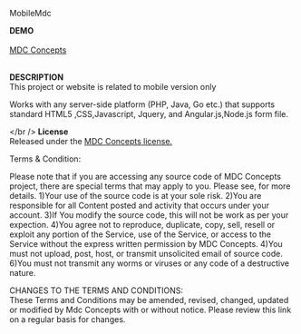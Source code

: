 MobileMdc

<b>DEMO</b>
<br/>
<br/>
<a href="http://mdccorp.in/" target="_blank">MDC Concepts </a>

<br/>
<b>DESCRIPTION</b>
<br/>
This project or website is related to mobile version only 


Works with any server-side platform (PHP,  Java,  Go etc.) that supports standard HTML5 ,CSS,Javascript, Jquery, and Angular.js,Node.js  form file.

</br />
<b>License</b>
<br />
Released under the <a href="http://mdccorp.in/" target="_blank">
MDC Concepts license.</a>

Terms & Condition:

Please note that if you are accessing any source code of MDC Concepts project,  there are special terms that may apply to you. Please see, for more details.
1)Your use of the source code is at your sole risk. 
2)You are responsible for all Content posted and activity that occurs under your account.
3)If You modify the source code, this will not be work as per your expection.
4)You agree not to reproduce, duplicate, copy, sell, resell or exploit any portion of the Service, use of the Service, or access to the Service without the express written permission by MDC Concepts.
4)You must not upload, post, host, or transmit unsolicited email of source code.
6)You must not transmit any worms or viruses or any code of a destructive nature.

CHANGES TO THE TERMS AND CONDITIONS:<br />
These Terms and Conditions may be amended, revised, changed, updated or modified by Mdc Concepts with or without notice. Please review this link on a regular basis for changes.
